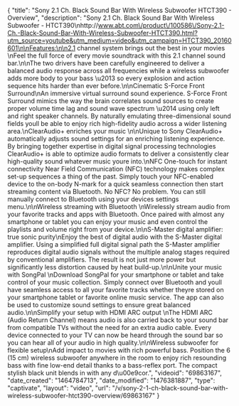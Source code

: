 {
    "title": "Sony 2.1 Ch. Black Sound Bar With Wireless Subwoofer HTCT390 - Overview",
    "description": "Sony 2.1 Ch. Black Sound Bar With Wireless Subwoofer - HTCT390\nhttp:\/\/www.abt.com\/product\/100586\/Sony-2.1-Ch.-Black-Sound-Bar-With-Wireless-Subwoofer-HTCT390.html?utm_source=youtube&utm_medium=video&utm_campaign=HTCT390_20160601\n\nFeatures:\n\n2.1 channel system brings out the best in your movies \nFeel the full force of every movie soundtrack with this 2.1 channel sound bar.\n\nThe two drivers have been carefully engineered to deliver a balanced audio response across all frequencies while a wireless subwoofer adds more body to your bass \u2013 so every explosion and action sequence hits harder than ever before.\n\nCinematic S-Force Front Surround\nAn immersive virtual surround sound experience. S-Force Front Surround mimics the way the brain correlates sound sources to create proper volume time lag and sound wave spectrum \u2014 using only left and right speaker channels. By naturally emulating three-dimensional sound fields youll be able to enjoy rich high-fidelity audio across a wider listening area.\nClearAudio+ enriches your music \n\nUnique to Sony ClearAudio+ automatically adjusts sound settings for an enriching listening experience. By bringing together expertise in digital signal processing technologies ClearAudio+ is able to optimize audio formats to deliver a consistently clear high-quality sound whatever music youre into.\nNFC One-touch for instant connectivity Near Field Communication (NFC) technology makes complex set-up sequences a thing of the past. Simply touch your NFC-enabled device to the on-body N-mark for a quick seamless connection then start streaming content via Bluetooth. No NFC? No problem. You can still manually connect to Bluetooth using your devices settings menu.\n\nWireless streaming with Bluetooth \nWirelessly stream audio from your favorite tracks and apps with Bluetooth. Once paired with almost any smartphone or tablet you can enjoy your music and even control the playlists and volume right from your device.\n\nS-Master digital amplifier: true sonic purity\nEnjoy the best of digital audio with the S-Master digital amplifier. Using a simplified full digital signal path the S-Master amplifier reproduces digital audio signals without the multiple analog stages required by conventional amplifiers. The result is not just more power but significantly less distortion caused by heat build-up.\n\nUnite your music with SongPal \nDownload SongPal for your smartphone or tablet and take control of your music collection. Simply connect over Bluetooth and youll have seamless access to all your favorite tracks whether theyre stored on your smartphone tablet or favorite online music service. The app can also be used to customize sound settings to ensure great balanced audio.\n\nSimplify your setup with HDMI ARC output \nThe HDMI ARC (Audio Return Channel) means audio is also carried back to your sound bar from compatible TVs without the need for an extra audio cable. Every device connected to your TV can now be heard through the sound bar so you can hear all of your audio in high quality.\n\nWireless subwoofer for flexible setup\nAdd impact to movies with rich powerful bass. Position the 6 (15 cm) wireless subwoofer anywhere in the room to enjoy rich resounding bass with fine low-end detail thanks to a bass-reflex port. The compact stylish black unit blends in with any d\u00e9cor.",
    "videoid": "69863167",
    "date_created": "1464784713",
    "date_modified": "1476381887",
    "type": "captivate",
    "layout": "video",
    "url": "\/v\/sony-2-1-ch-black-sound-bar-with-wireless-subwoofer-htct390-overview\/69863167"
}